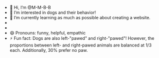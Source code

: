 - 👋 Hi, I’m @M-M-B-B
- 👀 I’m interested in dogs and their behavior!
- 🌱 I’m currently learning as much as possible about creating a website.
- 
- 
- 😄 Pronouns: funny, helpful, empathic
- ⚡ Fun fact: Dogs are also left-"pawed" and right-"pawed"! However, the proportions between left- and right-pawed animals are balanced at 1/3 each. Additionally, 30% prefer no paw.

<!---
M-M-B-B/M-M-B-B is a ✨ special ✨ repository because its `README.md` (this file) appears on your GitHub profile.
You can click the Preview link to take a look at your changes.
--->
